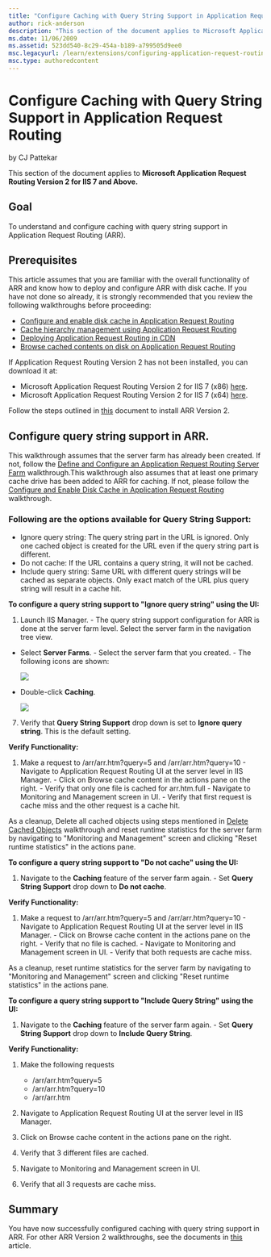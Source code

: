 ```yaml
---
title: "Configure Caching with Query String Support in Application Request Routing"
author: rick-anderson
description: "This section of the document applies to Microsoft Application Request Routing Version 2 for IIS 7 and Above. Goal To understand and configure caching with qu..."
ms.date: 11/06/2009
ms.assetid: 523dd540-8c29-454a-b189-a799505d9ee0
msc.legacyurl: /learn/extensions/configuring-application-request-routing-arr/configure-caching-with-query-string-support-in-application-request-routing
msc.type: authoredcontent
---
```

Configure Caching with Query String Support in Application Request Routing
====================
by CJ Pattekar

This section of the document applies to **Microsoft Application Request Routing Version 2 for IIS 7 and Above.**

## Goal

To understand and configure caching with query string support in Application Request Routing (ARR).


## Prerequisites

This article assumes that you are familiar with the overall functionality of ARR and know how to deploy and configure ARR with disk cache. If you have not done so already, it is strongly recommended that you review the following walkthroughs before proceeding:

- [Configure and enable disk cache in Application Request Routing](configure-and-enable-disk-cache-in-application-request-routing.md)
- [Cache hierarchy management using Application Request Routing](cache-hierarchy-management-using-application-request-routing.md)
- [Deploying Application Request Routing in CDN](../installing-application-request-routing-arr/deploying-application-request-routing-in-cdn.md)
- [Browse cached contents on disk on Application Request Routing](browse-cached-contents-on-disk-on-application-request-routing.md)

If Application Request Routing Version 2 has not been installed, you can download it at:

- Microsoft Application Request Routing Version 2 for IIS 7 (x86) [here](https://download.microsoft.com/download/4/D/F/4DFDA851-515F-474E-BA7A-5802B3C95101/ARRv2_setup_x86.EXE).
- Microsoft Application Request Routing Version 2 for IIS 7 (x64) [here](https://download.microsoft.com/download/3/4/1/3415F3F9-5698-44FE-A072-D4AF09728390/ARRv2_setup_x64.EXE).

Follow the steps outlined in [this](../installing-application-request-routing-arr/install-application-request-routing-version-2.md) document to install ARR Version 2.

## Configure query string support in ARR.

This walkthrough assumes that the server farm has already been created. If not, follow the [Define and Configure an Application Request Routing Server Farm](define-and-configure-an-application-request-routing-server-farm.md) walkthrough.This walkthrough also assumes that at least one primary cache drive has been added to ARR for caching. If not, please follow the <a id="breadcrumblink_575"></a>[Configure and Enable Disk Cache in Application Request Routing](configure-and-enable-disk-cache-in-application-request-routing.md) walkthrough.

### Following are the options available for Query String Support:

- Ignore query string: The query string part in the URL is ignored. Only one cached object is created for the URL even if the query string part is different.
- Do not cache: If the URL contains a query string, it will not be cached.
- Include query string: Same URL with different query strings will be cached as separate objects. Only exact match of the URL plus query string will result in a cache hit.

**To configure a query string support to "Ignore query string" using the UI:** 

1. Launch IIS Manager. - The query string support configuration for ARR is done at the server farm level. Select the server farm in the navigation tree view.
- Select **Server Farms**. - Select the server farm that you created. - The following icons are shown: 

    [![](configure-caching-with-query-string-support-in-application-request-routing/_static/image3.jpg)](configure-caching-with-query-string-support-in-application-request-routing/_static/image2.jpg)
- Double-click **Caching**.

	[![](configure-caching-with-query-string-support-in-application-request-routing/_static/image5.jpg)](configure-caching-with-query-string-support-in-application-request-routing/_static/image4.jpg)


7. Verify that **Query String Support** drop down is set to **Ignore query string**. This is the default setting.

**Verify Functionality:** 

1. Make a request to /arr/arr.htm?query=5 and /arr/arr.htm?query=10 - Navigate to Application Request Routing UI at the server level in IIS Manager. - Click on Browse cache content in the actions pane on the right. - Verify that only one file is cached for arr.htm.full - Navigate to Monitoring and Management screen in UI. - Verify that first request is cache miss and the other request is a cache hit.

As a cleanup, Delete all cached objects using steps mentioned in [Delete Cached Objects](delete-cached-objects.md) walkthrough and reset runtime statistics for the server farm by navigating to "Monitoring and Management" screen and clicking "Reset runtime statistics" in the actions pane.

**To configure a query string support to "Do not cache" using the UI:** 

1. Navigate to the **Caching** feature of the server farm again. - Set **Query String Support** drop down to **Do not cache**.

**Verify Functionality:** 

1. Make a request to /arr/arr.htm?query=5 and /arr/arr.htm?query=10 - Navigate to Application Request Routing UI at the server level in IIS Manager. - Click on Browse cache content in the actions pane on the right. - Verify that no file is cached. - Navigate to Monitoring and Management screen in UI. - Verify that both requests are cache miss.

As a cleanup, reset runtime statistics for the server farm by navigating to "Monitoring and Management" screen and clicking "Reset runtime statistics" in the actions pane.

**To configure a query string support to "Include Query String" using the UI:** 

1. Navigate to the **Caching** feature of the server farm again. - Set **Query String Support** drop down to **Include Query String**.

**Verify Functionality:** 

1. Make the following requests 

    - /arr/arr.htm?query=5
    - /arr/arr.htm?query=10
    - /arr/arr.htm
2. Navigate to Application Request Routing UI at the server level in IIS Manager.
3. Click on Browse cache content in the actions pane on the right.
4. Verify that 3 different files are cached.
5. Navigate to Monitoring and Management screen in UI.
6. Verify that all 3 requests are cache miss.

## Summary

You have now successfully configured caching with query string support in ARR. For other ARR Version 2 walkthroughs, see the documents in [this](../planning-for-arr/application-request-routing-version-2-overview.md) article.